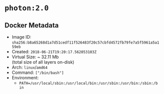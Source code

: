 # `photon:2.0`

## Docker Metadata

- Image ID: `sha256:b8a65268d1a7d51cedf11f526483f20c57cbfd4572fb79fe7a5f5961a5a159eb`
- Created: `2018-06-21T19:20:17.562053103Z`
- Virtual Size: ~ 32.11 Mb  
  (total size of all layers on-disk)
- Arch: `linux`/`amd64`
- Command: `["/bin/bash"]`
- Environment:
  - `PATH=/usr/local/sbin:/usr/local/bin:/usr/sbin:/usr/bin:/sbin:/bin`
